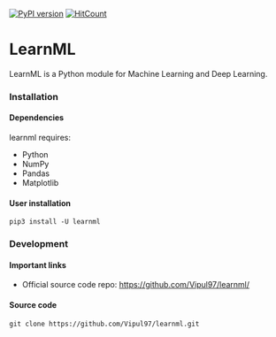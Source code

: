 [![PyPI version](https://badge.fury.io/py/learnml.svg)](https://badge.fury.io/py/learnml)
[![HitCount](http://hits.dwyl.io/Vipul97/learnml.svg)](http://hits.dwyl.io/Vipul97/learnml)

# LearnML
LearnML is a Python module for Machine Learning and Deep Learning.

### Installation

#### Dependencies

learnml requires:

- Python
- NumPy
- Pandas
- Matplotlib

#### User installation

    pip3 install -U learnml


### Development

#### Important links

- Official source code repo: https://github.com/Vipul97/learnml/

#### Source code

    git clone https://github.com/Vipul97/learnml.git
